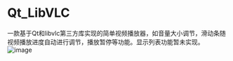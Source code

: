 # Qt_LibVLC
一款基于Qt和libvlc第三方库实现的简单视频播放器，如音量大小调节，滑动条随视频播放进度自动进行调节，播放暂停等功能。显示列表功能暂未实现。
![image](https://github.com/Johnbulte/Qt_LibVLC/assets/39647360/748252d1-253a-4f70-9f72-2cd607fa3491)

